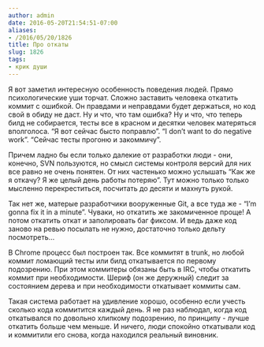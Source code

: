 ```yaml
---
author: admin
date: 2016-05-20T21:54:51-07:00
aliases:
- /2016/05/20/1826
title: Про откаты
slug: 1826
tags:
- крик души
---
```


Я вот заметил интересную особенность поведения людей. Прямо психологические уши торчат.  Сложно заставить человека откатить коммит с ошибкой. Он правдами и неправдами будет держаться, но код свой в обиду не даст. Ну и что, что там ошибка? Ну и что, что теперь билд не собирается, тесты все в красном и десятки человек матеряться вполголоса. “Я вот сейчас бысто поправлю”. “I don’t want to do negative work”. “Сейчас тесты прогоню и закоммичу”.

<!--more-->

Причем ладно бы если только далекие от разработки люди - они, конечно, SVN пользуются, но смысл системы контроля версий для них все равно не очень понятен. От них частенько можно услышать “Как же я откачу? Я же целый день работы потеряю”. Тут можно только только мысленно перекреститься, посчитать до десяти и махнуть рукой.

Так нет же, матерые разработчики вооруженные Git, а все туда же - “I’m gonna fix it in a minute”. Чуваки, но откатить же закомиченное проще! А потом откатить откат и заполировать баг фиксом. И ведь даже код заново на ревью посылать не нужно, достаточно только дельту посмотреть…

В Chrome процесс был построен так. Все коммитят в trunk, но любой коммит ломающий тесты или билд откатывается по первому подозрению. При этом коммитеры обязаны быть в IRC, чтобы откатить коммит при необходимости. Шериф (он же деружный) следит за состоянием дерева и при необходимости откатывает коммиты сам.

Такая система работает на удивление хорошо, особенно если учесть сколько кода коммитится каждый день. Я не раз наблюдал, когда код откатывался по довольно хлипкому подозрению, по принципу - лучше откатить больше чем меньше. И ничего, люди спокойно откатывали код и коммитили его снова, когда находился реальный виновник.
